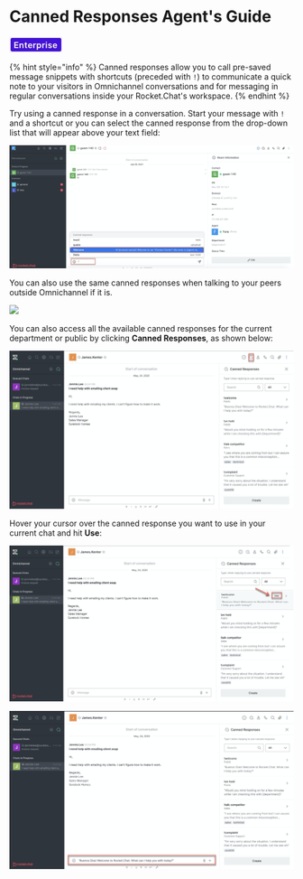 # Canned Responses Agent's Guide

![](../../../../../.gitbook/assets/enterprise.jpg)

{% hint style="info" %}
Canned responses allow you to call pre-saved message snippets with shortcuts \(preceded with `!`\) to communicate a quick note to your visitors in Omnichannel conversations and for messaging in regular conversations inside your Rocket.Chat's workspace.
{% endhint %}

Try using a canned response in a conversation. Start your message with `!` and a shortcut or you can select the canned response from the drop-down list that will appear above your text field:

![](../../../../../.gitbook/assets/image%20%28501%29.png)

You can also use the same canned responses when talking to your peers outside Omnichannel if it is.

![](../../../../../.gitbook/assets/canned.gif)

You can also access all the available canned responses for the current department or public by clicking **Canned Responses**, as shown below:

![](../../../../../.gitbook/assets/image%20%28494%29.png)

Hover your cursor over the canned response you want to use in your current chat and hit **Use**:

![](../../../../../.gitbook/assets/image%20%28547%29.png)

![](../../../../../.gitbook/assets/image%20%28557%29.png)

